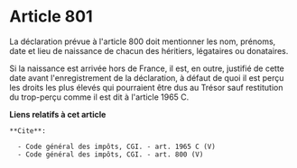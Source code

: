 # Article 801

La déclaration prévue à l'article 800 doit mentionner les nom, prénoms, date et lieu de naissance de chacun des héritiers,
légataires ou donataires. 

Si la naissance est arrivée hors de France, il est, en outre, justifié de cette date avant l'enregistrement de la
déclaration, à défaut de quoi il est perçu les droits les plus élevés qui pourraient être dus au Trésor sauf restitution du
trop-perçu comme il est dit à l'article 1965 C.

**Liens relatifs à cet article**

	**Cite**:

	  - Code général des impôts, CGI. - art. 1965 C (V)
	  - Code général des impôts, CGI. - art. 800 (V)
